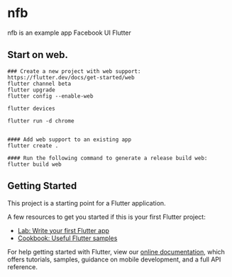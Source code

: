 # nfb

nfb is an example app Facebook UI Flutter

## Start on web.
```shell script
### Create a new project with web support: https://flutter.dev/docs/get-started/web
flutter channel beta
flutter upgrade
flutter config --enable-web

flutter devices

flutter run -d chrome


#### Add web support to an existing app
flutter create .

#### Run the following command to generate a release build web:
flutter build web
```

## Getting Started

This project is a starting point for a Flutter application.

A few resources to get you started if this is your first Flutter project:

- [Lab: Write your first Flutter app](https://flutter.dev/docs/get-started/codelab)
- [Cookbook: Useful Flutter samples](https://flutter.dev/docs/cookbook)

For help getting started with Flutter, view our
[online documentation](https://flutter.dev/docs), which offers tutorials,
samples, guidance on mobile development, and a full API reference.
